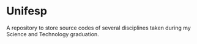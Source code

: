 # Unifesp
A repository to store source codes of several disciplines taken during my Science and Technology graduation.
